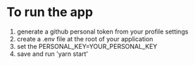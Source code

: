 # To run the app 

1. generate a github personal token from your profile settings
2. create a .env file at the root of your application
3. set the PERSONAL_KEY=YOUR_PERSONAL_KEY
4. save and run 'yarn start'